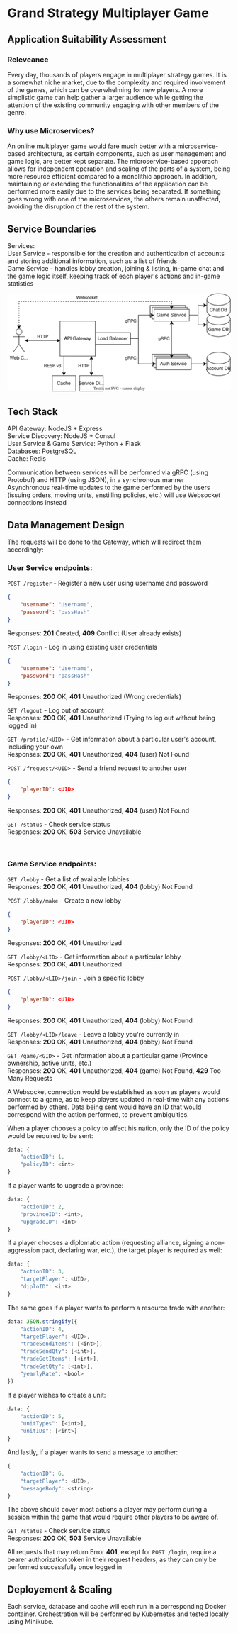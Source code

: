 # Grand Strategy Multiplayer Game

## Application Suitability Assessment
### Releveance
Every day, thousands of players engage in multiplayer strategy games. It is a somewhat niche market, due to the complexity and required involvement of the games, which can be overwhelming for new players. A more simplistic game can help gather a larger audience while getting the attention of the existing community engaging with other members of the genre.

### Why use Microservices?
An online multiplayer game would fare much better with a microservice-based architecture, as certain components, such as user management and game logic, are better kept separate. The microservice-based apporach allows for independent operation and scaling of the parts of a system, being more resource efficient compared to a monolithic approach. In addition, maintaining or extending the functionalities of the application can be performed more easily due to the services being separated. If something goes wrong with one of the microservices, the others remain unaffected, avoiding the disruption of the rest of the system.

## Service Boundaries
Services:  
User Service - responsible for the creation and authentication of accounts and storing additional information, such as a list of friends  
Game Service - handles lobby creation, joining & listing, in-game chat and the game logic itself, keeping track of each player's actions and in-game statistics  

![Architectural diagram of the system](./Service_Architecture.svg)

## Tech Stack
API Gateway: NodeJS + Express  
Service Discovery: NodeJS + Consul  
User Service & Game Service: Python + Flask  
Databases: PostgreSQL  
Cache: Redis  

Communication between services will be performed via gRPC (using Protobuf) and HTTP (using JSON), in a synchronous manner  
Asynchronous real-time updates to the game performed by the users (issuing orders, moving units, enstilling policies, etc.) will use Websocket connections instead  

## Data Management Design
The requests will be done to the Gateway, which will redirect them accordingly:  

### User Service endpoints:  
`POST /register` - Register a new user using username and password  
```json
{
    "username": "Username",
    "password": "passHash"
}
```
Responses: **201** Created, **409** Conflict (User already exists)

`POST /login` - Log in using existing user credentials
```json
{
    "username": "Username",
    "password": "passHash"
}
```
Responses: **200** OK, **401** Unauthorized (Wrong credentials)

`GET /logout` - Log out of account  
Responses: **200** OK, **401** Unauthorized (Trying to log out without being logged in)

`GET /profile/<UID>` - Get information about a particular user's account, including your own  
Responses: **200** OK, **401** Unauthorized, **404** (user) Not Found

`POST /frequest/<UID>` - Send a friend request to another user  
```json
{
    "playerID": <UID>
}
```
Responses: **200** OK, **401** Unauthorized, **404** (user) Not Found

`GET /status` - Check service status  
Responses: **200** OK, **503** Service Unavailable

<br>

### Game Service endpoints:  
`GET /lobby` - Get a list of available lobbies  
Responses: **200** OK, **401** Unauthorized, **404** (lobby) Not Found

`POST /lobby/make` - Create a new lobby
```json
{
    "playerID": <UID>
}
```
Responses: **200** OK, **401** Unauthorized

`GET /lobby/<LID>` - Get information about a particular lobby  
Responses: **200** OK, **401** Unauthorized

`POST /lobby/<LID>/join` - Join a specific lobby  
```json
{
    "playerID": <UID>
}
```
Responses: **200** OK, **401** Unauthorized, **404** (lobby) Not Found


`GET /lobby/<LID>/leave` - Leave a lobby you're currently in  
Responses: **200** OK, **401** Unauthorized, **404** (lobby) Not Found

`GET /game/<GID>` - Get information about a particular game (Province ownership, active units, etc.)  
Responses: **200** OK, **401** Unauthorized, **404** (game) Not Found, **429** Too Many Requests

A Websocket connection would be established as soon as players would connect to a game, as to keep players updated in real-time with any actions performed by others. Data being sent would have an ID that would correspond with the action performed, to prevent ambiguities.

When a player chooses a policy to affect his nation, only the ID of the policy would be required to be sent:
```js
data: {
    "actionID": 1,
    "policyID": <int>
}
```

If a player wants to upgrade a province:
```js
data: {
    "actionID": 2,
    "provinceID": <int>,
    "upgradeID": <int>
}
```


If a player chooses a diplomatic action (requesting alliance, signing a non-aggression pact, declaring war, etc.), the target player is required as well:
```js
data: {
    "actionID": 3,
    "targetPlayer": <UID>,
    "diploID": <int>
}
```

The same goes if a player wants to perform a resource trade with another:
```js
data: JSON.stringify({
    "actionID": 4,
    "targetPlayer": <UID>,
    "tradeSendItems": [<int>],
    "tradeSendQty": [<int>],
    "tradeGetItems": [<int>],
    "tradeGetQty": [<int>],
    "yearlyRate": <bool>
})
```

If a player wishes to create a unit:
```js
data: {
    "actionID": 5,
    "unitTypes": [<int>],
    "unitIDs": [<int>]
}
```

And lastly, if a player wants to send a message to another:
```js
{
    "actionID": 6,
    "targetPlayer": <UID>,
    "messageBody": <string>
}
```

The above should cover most actions a player may perform during a session within the game that would require other players to be aware of.

`GET /status` - Check service status  
Responses: **200** OK, **503** Service Unavailable




All requests that may return Error **401**, except for `POST /login`, require a bearer authorization token in their request headers, as they can only be performed successfully once logged in

## Deployement & Scaling
Each service, database and cache will each run in a corresponding Docker container. Orchestration will be performed by Kubernetes and tested locally using Minikube.